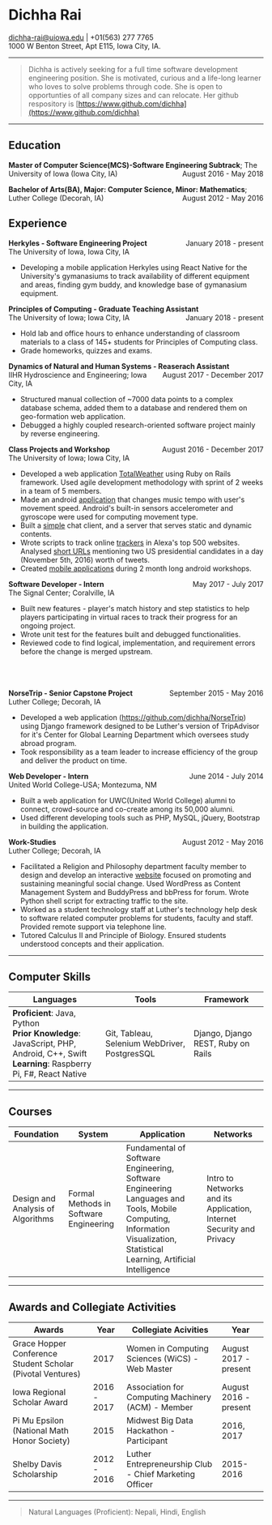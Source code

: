 Dichha Rai
==========
<dichha-rai@uiowa.edu> | +01(563) 277 7765 <br>
1000 W Benton Street, Apt E115, Iowa City, IA.

---

>Dichha is actively seeking for a full time software development engineering position. She is motivated, curious and a life-long learner who loves to solve problems through code. She is open to opportunties of all company sizes and can relocate. Her github respository is [https://www.github.com/dichha](https://www.github.com/dichha)

---

Education
---------
**Master of Computer Science(MCS)-Software Engineering Subtrack**; The University of Iowa (Iowa City, IA)<span style="float:right">August 2016 - May 2018</span>

**Bachelor of Arts(BA), Major: Computer Science, Minor: Mathematics**; Luther College (Decorah, IA)<span style="float:right">August 2012 - May 2016</span>

Experience
----------
<p style="text-align:left;margin:0; padding:0"><b>Herkyles - Software Engineering Project</b><span style="float:right">January 2018 - present</span></p>
The University of Iowa, Iowa City, IA<br>

* Developing a mobile application Herkyles using React Native for the University's gymanasiums to track availability of different equipment and areas, finding gym buddy, and knowledge base of gymanasium equipment. 

<p style="text-align:left;margin:0; padding:0"><b>Principles of Computing - Graduate Teaching Assistant</b><span style="float:right">January 2018 - present</span></p>
The University of Iowa; Iowa City, IA<br>

* Hold lab and office hours to enhance understanding of classroom materials to a class of 145+ students for Principles of Computing class. 
* Grade homeworks, quizzes and exams.

<p style="text-align:left;margin:0; padding:0"><b>Dynamics of Natural and Human Systems - Reaserach Assistant</b><span style="float:right">August 2017 - December 2017</span></p> 
IIHR Hydroscience and Engineering; Iowa City, IA 

* Structured manual collection of ~7000 data points to a complex database schema, added them to a database and rendered them on geo-formation web application.  
* Debugged a highly coupled research-oriented software project mainly by reverse engineering. 

<p style="text-align:left;margin:0; padding:0"><b>Class Projects and Workshop</b><span style="float:right">August 2016 - December 2017</span></p>
The University of Iowa; Iowa City, IA<br>

* Developed a web application [TotalWeather](http://totalweather.herokuapp.com/) using Ruby on Rails framework. Used agile development methodology with sprint of 2 weeks in a team of 5 members. 
* Made an android [application](https://github.com/dichha/mobile_computing)  that changes music tempo with user's movement speed. Android's built-in sensors  accelerometer and gyroscope were used for computing movement type. 
* Built a [simple](https://github.com/dichha/Intro-to-networks) chat client, and a server that serves static and dynamic contents.
* Wrote scripts to track online [trackers](https://github.com/dichha/https://github.com/dichha/NetworkSecurityPrivacy/tree/master/Project1/scripts) in Alexa's top 500 websites. Analysed [short URLs](https://github.com/dichha/NetworkSecurityPrivacy/tree/master/Projects%20II/scripts) mentioning two US presidential candidates in a day (November 5th, 2016) worth of tweets. 
* Created [mobile applications](https://github.com/dichha/CSwithAndroid) during 2 month long android workshops. 
<p style="text-align:left;margin:0; padding:0"><b>Software Developer - Intern </b><span style="float:right">May 2017 - July 2017</span></p>
The Signal Center; Coralville, IA<br>

* Built new features - player's match history and step statistics to help players participating in virtual races to track their progress for an ongoing project. 
* Wrote unit test for the features built and debugged functionalities. 
* Reviewed code to find logical, implementation, and requirement errors before the change is merged upstream. 
<br>
<br>
<br>
<p style="text-align:left;margin:0; padding:0"><b>NorseTrip - Senior Capstone Project</b> <span style="float:right">September 2015 - May 2016</span></p>
Luther College; Decorah, IA<br>

* Developed a web application (https://github.com/dichha/NorseTrip) using Django framework designed to be Luther's version of TripAdvisor for it's Center for Global Learning Department which oversees study abroad program. 
* Took responsibility as a team leader to increase efficiency of the group and deliver the product on time. 

<p style="text-align:left;margin:0; padding:0"><b>Web Developer - Intern </b> <span style="float:right">June 2014 - July 2014</span></p>
United World College-USA; Montezuma, NM

* Built a web application for UWC(United World College) alumni to connect, crowd-source and co-create among its 50,000 alumni. 
* Used different developing tools such as PHP, MySQL, jQuery, Bootstrap in building the application. 

<p style="text-align:left;margin:0; padding:0"><b>Work-Studies</b><span style="float:right">August 2012 - May 2016</span></p>
Luther College; Decorah, IA<br>

* Facilitated a Religion and Philosophy department faculty member to design and develop an interactive [website](https://clamoringforchange.com/) focused on promoting and sustaining meaningful social change. Used WordPress as Content Management System and BuddyPress and bbPress for forum. Wrote Python shell script for extracting traffic to the site. 
* Worked as a student technology staff at Luther's technology help desk to software related computer problems for students, faculty and staff. Provided remote support via telephone line.
* Tutored Calculus II and Principle of Biology. Ensured students understood concepts and their application.
---

Computer Skills
---------------

| Languages             |Tools           |Framework        |   
|-----------------------|----------------|-----------------|
|<b>Proficient</b>: Java, Python<br> <b>Prior Knowledge</b>: JavaScript, PHP, Android, C++, Swift<br> <b>Learning</b>: Raspberry Pi, F#, React Native| Git, Tableau, Selenium WebDriver, PostgresSQL | Django, Django REST, Ruby on Rails
---

Courses
--------

|Foundation| System| Application|Networks|
|-----------|--------|------------|--------|
|Design and Analysis of Algorithms | Formal Methods in Software Engineering | Fundamental of Software Engineering, Software Engineering Languages and Tools, Mobile Computing, Information Visualization, Statistical Learning, Artificial Intelligence| Intro to Networks and its Application, Internet Security and Privacy 
---

Awards and Collegiate Activities
---------------------
|Awards | Year| Collegiate Acivities|Year|
|-------|-----|---------|----|
|Grace Hopper Conference Student Scholar (Pivotal Ventures)| 2017|Women in Computing Sciences (WiCS) - Web Master| August 2017 - present|
|Iowa Regional Scholar Award | 2016 - 2017|Association for Computing Machinery (ACM) - Member| August 2016 - present|
|Pi Mu Epsilon (National Math Honor Society) | 2015|Midwest Big Data Hackathon - Participant | 2016, 2017|
|Shelby Davis Scholarship | 2012 - 2016|Luther Entrepreneurship Club - Chief Marketing Officer | 2015-2016|
---

>Natural Languages (Proficient): Nepali, Hindi, English <br>
